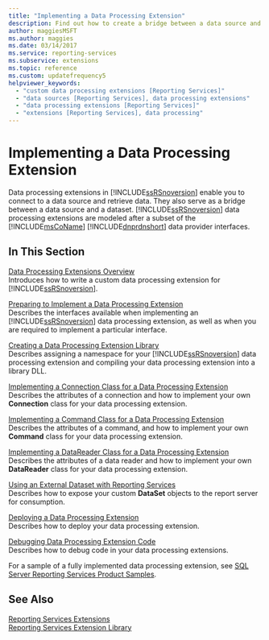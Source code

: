 ```yaml
---
title: "Implementing a Data Processing Extension"
description: Find out how to create a bridge between a data source and a dataset in Reporting Services by implementing a data processing extension.
author: maggiesMSFT
ms.author: maggies
ms.date: 03/14/2017
ms.service: reporting-services
ms.subservice: extensions
ms.topic: reference
ms.custom: updatefrequency5
helpviewer_keywords:
  - "custom data processing extensions [Reporting Services]"
  - "data sources [Reporting Services], data processing extensions"
  - "data processing extensions [Reporting Services]"
  - "extensions [Reporting Services], data processing"
---
```

# Implementing a Data Processing Extension
  Data processing extensions in [!INCLUDE[ssRSnoversion](../../../includes/ssrsnoversion-md.md)] enable you to connect to a data source and retrieve data. They also serve as a bridge between a data source and a dataset. [!INCLUDE[ssRSnoversion](../../../includes/ssrsnoversion-md.md)] data processing extensions are modeled after a subset of the [!INCLUDE[msCoName](../../../includes/msconame-md.md)] [!INCLUDE[dnprdnshort](../../../includes/dnprdnshort-md.md)] data provider interfaces.  
  
## In This Section  
 [Data Processing Extensions Overview](../../../reporting-services/extensions/data-processing/data-processing-extensions-overview.md)  
 Introduces how to write a custom data processing extension for [!INCLUDE[ssRSnoversion](../../../includes/ssrsnoversion-md.md)].  
  
 [Preparing to Implement a Data Processing Extension](../../../reporting-services/extensions/data-processing/preparing-to-implement-a-data-processing-extension.md)  
 Describes the interfaces available when implementing an [!INCLUDE[ssRSnoversion](../../../includes/ssrsnoversion-md.md)] data processing extension, as well as when you are required to implement a particular interface.  
  
 [Creating a Data Processing Extension Library](../../../reporting-services/extensions/data-processing/creating-a-data-processing-extension-library.md)  
 Describes assigning a namespace for your [!INCLUDE[ssRSnoversion](../../../includes/ssrsnoversion-md.md)] data processing extension and compiling your data processing extension into a library DLL.  
  
 [Implementing a Connection Class for a Data Processing Extension](../../../reporting-services/extensions/data-processing/implementing-a-connection-class-for-a-data-processing-extension.md)  
 Describes the attributes of a connection and how to implement your own **Connection** class for your data processing extension.  
  
 [Implementing a Command Class for a Data Processing Extension](../../../reporting-services/extensions/data-processing/implementing-a-command-class-for-a-data-processing-extension.md)  
 Describes the attributes of a command, and how to implement your own **Command** class for your data processing extension.  
  
 [Implementing a DataReader Class for a Data Processing Extension](../../../reporting-services/extensions/data-processing/implementing-a-datareader-class-for-a-data-processing-extension.md)  
 Describes the attributes of a data reader and how to implement your own **DataReader** class for your data processing extension.  
  
 [Using an External Dataset with Reporting Services](../../../reporting-services/extensions/data-processing/using-an-external-dataset-with-reporting-services.md)  
 Describes how to expose your custom **DataSet** objects to the report server for consumption.  
  
 [Deploying a Data Processing Extension](../../../reporting-services/extensions/data-processing/deploying-a-data-processing-extension.md)  
 Describes how to deploy your data processing extension.  
  
 [Debugging Data Processing Extension Code](../../../reporting-services/extensions/data-processing/debugging-data-processing-extension-code.md)  
 Describes how to debug code in your data processing extensions.  
  
 For a sample of a fully implemented data processing extension, see [SQL Server Reporting Services Product Samples](https://go.microsoft.com/fwlink/?LinkId=177889).  
  
## See Also  
 [Reporting Services Extensions](../../../reporting-services/extensions/reporting-services-extensions.md)   
 [Reporting Services Extension Library](../../../reporting-services/extensions/reporting-services-extension-library.md)  
  
  
